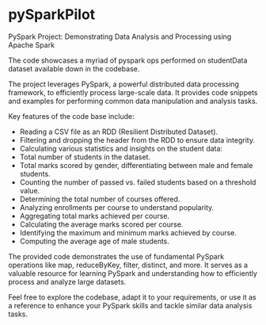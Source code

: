 # pySparkPilot
PySpark Project: Demonstrating Data Analysis and Processing using Apache Spark

The code showcases a myriad of pyspark ops performed on studentData dataset available down in the codebase. 

The project leverages PySpark, a powerful distributed data processing framework, to efficiently process large-scale data. It provides code snippets and examples for performing common data manipulation and analysis tasks.

Key features of the code base include:
- Reading a CSV file as an RDD (Resilient Distributed Dataset).
- Filtering and dropping the header from the RDD to ensure data integrity.
- Calculating various statistics and insights on the student data:
- Total number of students in the dataset.
- Total marks scored by gender, differentiating between male and female students.
- Counting the number of passed vs. failed students based on a threshold value.
- Determining the total number of courses offered.
- Analyzing enrollments per course to understand popularity.
- Aggregating total marks achieved per course.
- Calculating the average marks scored per course.
- Identifying the maximum and minimum marks achieved by course.
- Computing the average age of male students.

The provided code demonstrates the use of fundamental PySpark operations like map, reduceByKey, filter, distinct, and more. It serves as a valuable resource for learning PySpark and understanding how to efficiently process and analyze large datasets.

Feel free to explore the codebase, adapt it to your requirements, or use it as a reference to enhance your PySpark skills and tackle similar data analysis tasks.
